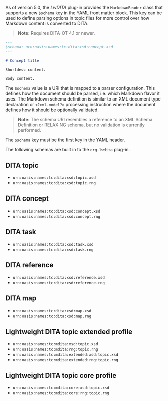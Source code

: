 As of version 5.0, the _LwDITA_ plug-in provides the `MarkdownReader` class that supports a new `$schema` key in the YAML front matter block. This key can be used to define parsing options in topic files for more control over how Markdown content is converted to DITA.

> **Note:** Requires DITA-OT 4.1 or newer.

```markdown
---
$schema: urn:oasis:names:tc:dita:xsd:concept.xsd
---

# Concept title

Shortdesc content.

Body content.
```

The `$schema` value is a URI that is mapped to a parser configuration. This defines how the document should be parsed, i.e. which Markdown flavor it uses. The Markdown schema definition is similar to an XML document type declaration or `<?xml-model?>` processing instruction where the document defines how it should be optionally validated.

> **Note:**
> The schema URI resembles a reference to an XML Schema Definition or RELAX NG schema, but no validation is currently performed.

The `$schema` key must be the first key in the YAML header.

The following schemas are built in to the `org.lwdita` plug-in.

## DITA topic

- `urn:oasis:names:tc:dita:xsd:topic.xsd`
- `urn:oasis:names:tc:dita:xsd:topic.rng`

## DITA concept

- `urn:oasis:names:tc:dita:xsd:concept.xsd`
- `urn:oasis:names:tc:dita:xsd:concept.rng`

## DITA task

- `urn:oasis:names:tc:dita:xsd:task.xsd`
- `urn:oasis:names:tc:dita:xsd:task.rng`

## DITA reference

- `urn:oasis:names:tc:dita:xsd:reference.xsd`
- `urn:oasis:names:tc:dita:xsd:reference.rng`

## DITA map

- `urn:oasis:names:tc:dita:xsd:map.xsd`
- `urn:oasis:names:tc:dita:xsd:map.rng`

## Lightweight DITA topic extended profile

- `urn:oasis:names:tc:mdita:xsd:topic.xsd`
- `urn:oasis:names:tc:mdita:rng:topic.rng`
- `urn:oasis:names:tc:mdita:extended:xsd:topic.xsd`
- `urn:oasis:names:tc:mdita:extended:rng:topic.rng`

## Lightweight DITA topic core profile

- `urn:oasis:names:tc:mdita:core:xsd:topic.xsd`
- `urn:oasis:names:tc:mdita:core:rng:topic.rng`
